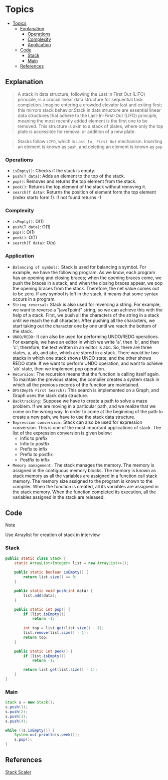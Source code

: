 # Topics
- [Topics](#Topics)
  - [Explanation](#Explanation)
    - [Operations](#Operations)  
    - [Complexity](#Complexity)
    - [Application](#Application)
  - [Code](#Code)
    - [Stack](#Stack)
    - [Main](#Main)   
  - [References](#references)


## Explanation

> A stack in data structure, following the Last In First Out (LIFO) principle, is a crucial linear data structure for sequential task completion. Imagine entering a crowded elevator last and exiting first; this mirrors stack behavior.Stack in data structure are essential linear data structures that adhere to the Last-In-First-Out (LIFO) principle, meaning the most recently added element is the first one to be removed. This structure is akin to a stack of plates, where only the top plate is accessible for removal or addition of a new plate.

> Stacks follow `LIFO`, which is `Last In, First Out` mechanism. Inserting an element is known as `push`, and deleting an element is known as `pop`

### Operations
- `isEmpty()`: Checks if the stack is empty.
- `push(T data)`: Adds an element to the top of the stack.
- `pop()`: Removes and returns the top element from the stack.
- `peek()`: Returns the top element of the stack without removing it.
- `search(T data)`: Returns the position of element form the top element (index starts form 1). if not found returns -1

### Complexity
- `isEmpty()`: O(1)
- `push(T data)`: O(1)
- `pop()`: O(1)
- `peek()`: O(1)
- `search(T data)`: O(n)

### Application 
- `Balancing of symbols:` Stack is used for balancing a symbol. For example, we have the following program: 
As we know, each program has an opening and closing braces; when the opening braces come, we push the braces in a stack, and when the closing braces appear, we pop the opening braces from the stack. Therefore, the net value comes out to be zero. If any symbol is left in the stack, it means that some syntax occurs in a program.
- `String reversal:` Stack is also used for reversing a string. For example, we want to reverse a "javaTpoint" string, so we can achieve this with the help of a stack.
First, we push all the characters of the string in a stack until we reach the null character.
After pushing all the characters, we start taking out the character one by one until we reach the bottom of the stack.
- `UNDO/REDO:` It can also be used for performing UNDO/REDO operations. For example, we have an editor in which we write 'a', then 'b', and then 'c'; therefore, the text written in an editor is abc. So, there are three states, a, ab, and abc, which are stored in a stack. There would be two stacks in which one stack shows UNDO state, and the other shows REDO state.
If we want to perform UNDO operation, and want to achieve 'ab' state, then we implement pop operation.
- `Recursion:` The recursion means that the function is calling itself again. To maintain the previous states, the compiler creates a system stack in which all the previous records of the function are maintained.
- `DFS(Depth First Search):` This search is implemented on a Graph, and Graph uses the stack data structure.
- `Backtracking:` Suppose we have to create a path to solve a maze problem. If we are moving in a particular path, and we realize that we come on the wrong way. In order to come at the beginning of the path to create a new path, we have to use the stack data structure.
- `Expression conversion:` Stack can also be used for expression conversion. This is one of the most important applications of stack. The list of the expression conversion is given below:
    - Infix to prefix
    - Infix to postfix
    - Prefix to infix
    - Prefix to postfix
    - Postfix to infix
- `Memory management:` The stack manages the memory. The memory is assigned in the contiguous memory blocks. The memory is known as stack memory as all the variables are assigned in a function call stack memory. The memory size assigned to the program is known to the compiler. When the function is created, all its variables are assigned in the stack memory. When the function completed its execution, all the variables assigned in the stack are released.


## Code
> [!NOTE]
> Use Arraylist for creation of stack in interview


### Stack
```Java
public static class Stack {
    static ArrayList<Integer> list = new ArrayList<>();
    
    public static boolean isEmpty() {
        return list.size() == 0;
    }

    public static void push(int data) {
        list.add(data);
    }

    public static int pop() {
        if (list.isEmpty())
            return -1;
        
        int top = list.get(list.size() - 1);
        list.remove(list.size() - 1);
        return top;
    }

    public static int peek() {
        if (list.isEmpty())
            return -1;

        return list.get(list.size() - 1);
    }
}
```

### Main
```Java
Stack s = new Stack();
s.push(1);
s.push(2);
s.push(3);
s.push(4);

while (!s.isEmpty()) {
    System.out.println(s.peek());
    s.pop();
}
```


## References
[Stack Scaler](https://www.scaler.com/topics/data-structures/stack-in-data-structure/)





